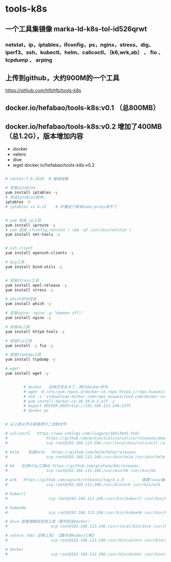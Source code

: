 # tools-k8s



## 一个工具集镜像                     **marka-ld-k8s-tol-id526qrwt**

### netstat，ip，iptables，ifconfig，ps，nginx，stress、dig、iperf3、ssh、kubectl、helm、calicoctl、（k6,wrk,ab） 、 fio 、 tcpdump  、 arping 

## 上传到github，大约900M的一个工具
https://github.com/hfbhfb/tools-k8s


## docker.io/hefabao/tools-k8s:v0.1  （总800MB）

## docker.io/hefabao/tools-k8s:v0.2 增加了400MB（总1.2G），版本增加内容
- docker
- velero
- dive
- wget
docker.io/hefabao/tools-k8s:v0.2



```sh

# centos:7.6.1810  # 基础镜像

# 安装iptables
yum install iptables -y
# 验证iptables版本，
iptables -h
# iptables v1.4.21    # 好像这个版本kube-proxy用不了


# yum 安装 ip工具
yum install iproute -y
# yum 安装 ifconfig,netstat ( rpm -qf /usr/bin/netstat )
yum install net-tools -y


# ssh client
yum install openssh-clients -y

# dig工具
yum install bind-utils -y


# 安装stress工具
yum install epel-release -y
yum install stress -y

# which命令安装
yum install which -y

# 安装nginx  nginx -g "daemon off;"
yum install nginx -y

# 安装ab工具
yum install httpd-tools -y

# 安装fio工具
yum install -y fio -y

# 安装tcpdump工具
yum install tcpdump -y

# wget
yum install wget -y


        # docker   这种方式太大了，拷贝docker命令
        # wget -O /etc/yum.repos.d/docker-ce.repo https://repo.huaweicloud.com/docker-ce/linux/centos/docker-ce.repo
        # sed -i 's+download.docker.com+repo.huaweicloud.com/docker-ce+' /etc/yum.repos.d/docker-ce.repo
        # yum install docker-ce-20.10.8-3.el7 -y
        # export DOCKER_HOST=tcp://192.168.113.246:2375
        # docker ps


# 以上是从节点直接拷贝二进制文件

# calicoctl   https://www.cnblogs.com/liugp/p/16913845.html
#                 https://github.com/projectcalico/calico/releases/download/v3.26.3/calicoctl-linux-amd64
#                 scp root@192.168.113.246:/usr/local/bin/calicoctl /usr/bin/calicoctl

# helm    安装helm   https://github.com/helm/helm/releases
#                 scp root@192.168.113.246:/usr/bin/helm /usr/bin/helm

# k6   压测http工具k6 https://github.com/grafana/k6/releases
#                 scp root@192.168.113.246:/usr/bin/k6 /usr/bin/k6

# wrk   https://github.com/wg/wrk/releases/tag/4.2.0    ,   需要linux编译一下
#                 scp root@192.168.113.246:/usr/bin/wrk /usr/bin/wrk

# kubectl
#                  scp root@192.168.113.246:/usr/bin/kubectl /usr/bin/kubectl

# kubeadm
#                  scp root@192.168.113.246:/usr/bin/kubeadm /usr/bin/kubeadm

# dive 查看镜像层信息工具（要先安装docker）
#                   scp root@192.168.113.246:/usr/local/bin/dive /usr/bin/dive

# velero (k8s 迁移工具) 【要先有kubectl等】
#                   scp root@192.168.113.246:/usr/bin/velero /usr/bin/velero

# docker
#                   scp root@192.168.113.246:/usr/bin/docker /usr/bin/docker


```






